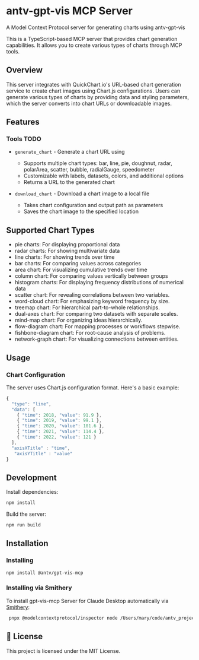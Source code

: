 # antv-gpt-vis MCP Server

A Model Context Protocol server for generating charts using antv-gpt-vis

This is a TypeScript-based MCP server that provides chart generation capabilities. It allows you to create various types of charts through MCP tools.

## Overview

This server integrates with QuickChart.io's URL-based chart generation service to create chart images using Chart.js configurations. Users can generate various types of charts by providing data and styling parameters, which the server converts into chart URLs or downloadable images.

## Features

### Tools TODO
- `generate_chart` - Generate a chart URL using 
  - Supports multiple chart types: bar, line, pie, doughnut, radar, polarArea, scatter, bubble, radialGauge, speedometer
  - Customizable with labels, datasets, colors, and additional options
  - Returns a URL to the generated chart

- `download_chart` - Download a chart image to a local file
  - Takes chart configuration and output path as parameters
  - Saves the chart image to the specified location


## Supported Chart Types
- pie charts: For displaying proportional data
- radar charts: For showing multivariate data
- line charts: For showing trends over time
- bar charts: For comparing values across categories
- area chart: For visualizing cumulative trends over time
- column chart: For comparing values vertically between groups
- histogram charts: For displaying frequency distributions of numerical data
- scatter chart: For revealing correlations between two variables.
- word-cloud chart: For emphasizing keyword frequency by size.
- treemap chart: For hierarchical part-to-whole relationships.
- dual-axes chart: For comparing two datasets with separate scales.
- mind-map chart: For organizing ideas hierarchically.
- flow-diagram chart: For mapping processes or workflows stepwise.
- fishbone-diagram chart: For root-cause analysis of problems.
- network-graph chart: For visualizing connections between entities.

## Usage

### Chart Configuration
The server uses Chart.js configuration format. Here's a basic example:

```javascript
{
  "type": "line",
  "data": [
    { "time": 2018, "value": 91.9 },
    { "time": 2019, "value": 99.1 },
    { "time": 2020, "value": 101.6 },
    { "time": 2021, "value": 114.4 },
    { "time": 2022, "value": 121 }
  ],
  "axisXTitle" : "time",
   "axisYTitle" : "value"
}
```


## Development

Install dependencies:
```bash
npm install
```

Build the server:
```bash
npm run build
```

## Installation

### Installing

 ```bash
 npm install @antv/gpt-vis-mcp
 ```

### Installing via Smithery
 
 To install gpt-vis-mcp Server for Claude Desktop automatically via [Smithery](https://smithery.ai/server/@GongRzhe/Quickchart-MCP-Server):
 
 ```bash
  pnpx @modelcontextprotocol/inspector node /Users/mary/code/antv_project/GPT-Vis-MCP/build/index.js
 ```



## 📜 License

This project is licensed under the MIT License.
